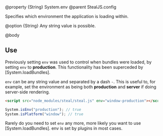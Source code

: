 @property {String} System.env
@parent StealJS.config

Specifies which environment the application is loading within. 

@option {String} Any string value is possible.

@body

## Use

Previously setting `env` was used to control when bundles were loaded, by setting `env` to **production**. This functionality has been superceded by [System.loadBundles].

`env` can be any string value and separated by a dash `-`. This is useful to, for example, set the environment as being both **production** and **server** if doing server-side rendering.

```html
<script src="node_modules/steal/steal.js" env="window-production"></script>
```

```js
System.isEnv("production"); // true
System.isPlatform("window"); // true
```

Rarely do you need to set `env` any more, more likely you want to use [System.loadBundles]. env is set by plugins in most cases.
